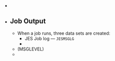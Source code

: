 -
- ## Job Output
	- When a job runs, three data sets are created:
		- JES Job log — `JESMSGLG`
		-
	- (MSGLEVEL)
	-